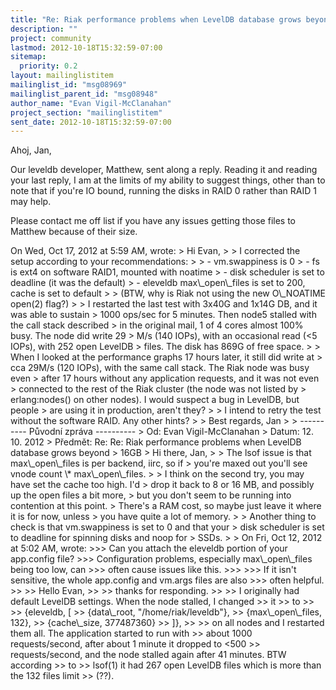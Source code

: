 ```yaml
---
title: "Re: Riak performance problems when LevelDB database grows beyond 16GB"
description: ""
project: community
lastmod: 2012-10-18T15:32:59-07:00
sitemap:
  priority: 0.2
layout: mailinglistitem
mailinglist_id: "msg08969"
mailinglist_parent_id: "msg08948"
author_name: "Evan Vigil-McClanahan"
project_section: "mailinglistitem"
sent_date: 2012-10-18T15:32:59-07:00
---
```



Ahoj, Jan,

Our leveldb developer, Matthew, sent along a reply. Reading it and
reading your last reply, I am at the limits of my ability to suggest
things, other than to note that if you're IO bound, running the disks
in RAID 0 rather than RAID 1 may help.

Please contact me off list if you have any issues getting those files
to Matthew because of their size.

On Wed, Oct 17, 2012 at 5:59 AM,  wrote:
&gt; Hi Evan,
&gt;
&gt; I corrected the setup according to your recommendations:
&gt;
&gt; - vm.swappiness is 0
&gt; - fs is ext4 on software RAID1, mounted with noatime
&gt; - disk scheduler is set to deadline (it was the default)
&gt; - eleveldb max\\_open\\_files is set to 200, cache is set to default
&gt;
&gt; (BTW, why is Riak not using the new O\\_NOATIME open(2) flag?)
&gt;
&gt; I restarted the last test with 3x40G and 1x14G DB, and it was able to sustain 
&gt; 1000 ops/sec for 5 minutes. Then node5 stalled with the call stack described 
&gt; in the original mail, 1 of 4 cores almost 100% busy. The node did write 29 
&gt; M/s (140 IOPs), with an occasional read (&lt;5 IOPs), with 252 open LevelDB 
&gt; files. The disk has 869G of free space.
&gt;
&gt; When I looked at the performance graphs 17 hours later, it still did write at 
&gt; cca 29M/s (120 IOPs), with the same call stack. The Riak node was busy even 
&gt; after 17 hours without any application requests, and it was not even 
&gt; connected to the rest of the Riak cluster (the node was not listed by 
&gt; erlang:nodes() on other nodes). I would suspect a bug in LevelDB, but people 
&gt; are using it in production, aren't they?
&gt;
&gt; I intend to retry the test without the software RAID. Any other hints?
&gt;
&gt; Best regards, Jan
&gt;
&gt; ---------- Původní zpráva ----------
&gt; Od: Evan Vigil-McClanahan
&gt; Datum: 12. 10. 2012
&gt; Předmět: Re: Re: Riak performance problems when LevelDB database grows beyond 
&gt; 16GB
&gt; Hi there, Jan,
&gt;
&gt; The lsof issue is that max\\_open\\_files is per backend, iirc, so if
&gt; you're maxed out you'll see vnode count \\* max\\_open\\_files.
&gt;
&gt; I think on the second try, you may have set the cache too high. I'd
&gt; drop it back to 8 or 16 MB, and possibly up the open files a bit more,
&gt; but you don't seem to be running into contention at this point.
&gt; There's a RAM cost, so maybe just leave it where it is for now, unless
&gt; you have quite a lot of memory.
&gt;
&gt; Another thing to check is that vm.swappiness is set to 0 and that your
&gt; disk scheduler is set to deadline for spinning disks and noop for
&gt; SSDs.
&gt;
&gt; On Fri, Oct 12, 2012 at 5:02 AM, wrote:
&gt;&gt;&gt; Can you attach the eleveldb portion of your app.config file?
&gt;&gt;&gt; Configuration problems, especially max\\_open\\_files being too low, can
&gt;&gt;&gt; often cause issues like this.
&gt;&gt;&gt;
&gt;&gt;&gt; If it isn't sensitive, the whole app.config and vm.args files are also
&gt;&gt;&gt; often helpful.
&gt;&gt;
&gt;&gt; Hello Evan,
&gt;&gt;
&gt;&gt; thanks for responding.
&gt;&gt;
&gt;&gt; I originally had default LevelDB settings. When the node stalled, I changed 
&gt;&gt; it
&gt;&gt; to
&gt;&gt;
&gt;&gt; {eleveldb, [
&gt;&gt; {data\\_root, "/home/riak/leveldb"},
&gt;&gt; {max\\_open\\_files, 132},
&gt;&gt; {cache\\_size, 377487360}
&gt;&gt; ]},
&gt;&gt;
&gt;&gt; on all nodes and I restarted them all. The application started to run with
&gt;&gt; about 1000 requests/second, after about 1 minute it dropped to &lt;500
&gt;&gt; requests/second, and the node stalled again after 41 minutes. BTW according 
&gt;&gt; to
&gt;&gt; lsof(1) it had 267 open LevelDB files which is more than the 132 files limit
&gt;&gt; (??).

